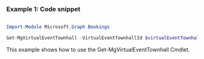 ### Example 1: Code snippet

```powershell

Import-Module Microsoft.Graph.Bookings

Get-MgVirtualEventTownhall -VirtualEventTownhallId $virtualEventTownhallId

```
This example shows how to use the Get-MgVirtualEventTownhall Cmdlet.


